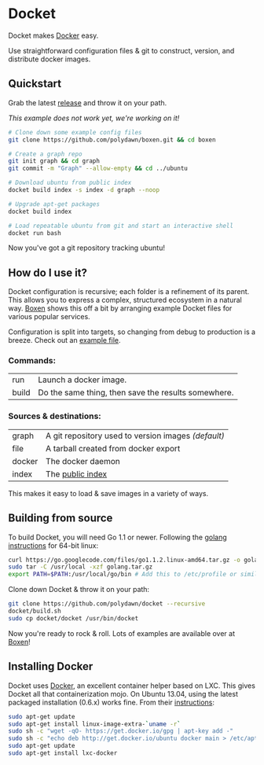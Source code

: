 # Docket

Docket makes [Docker](https://www.docker.io/) easy.

Use straightforward configuration files & git to construct, version, and distribute docker images.

## Quickstart

Grab the latest [release](https://github.com/polydawn/docket/releases) and throw it on your path.

*This example does not work yet, we're working on it!*
```bash
# Clone down some example config files
git clone https://github.com/polydawn/boxen.git && cd boxen

# Create a graph repo
git init graph && cd graph
git commit -m "Graph" --allow-empty && cd ../ubuntu

# Download ubuntu from public index
docket build index -s index -d graph --noop

# Upgrade apt-get packages
docket build index

# Load repeatable ubuntu from git and start an interactive shell
docket run bash
```

Now you've got a git repository tracking ubuntu!

## How do I use it?

Docket configuration is recursive; each folder is a refinement of its parent.
This allows you to express a complex, structured ecosystem in a natural way.
[Boxen](https://github.com/polydawn/boxen) shows this off a bit by arranging example Docket files for various popular services.

Configuration is split into targets, so changing from debug to production is a breeze. Check out an [example file](https://github.com/polydawn/boxen/blob/master/docker.toml).

### Commands:
<table>
	<tr>
		<td>run</td>
		<td>Launch a docker image.</td>
	</tr><tr>
		<td>build</td>
		<td>Do the same thing, then save the results somewhere.</td>
	</tr>
</table>

### Sources & destinations:
<table>
	<tr>
		<td>graph</td>
		<td>A git repository used to version images <i>(default)</i></td>
	</tr><tr>
	<tr>
		<td>file</td>
		<td>A tarball created from docker export</td>
	</tr><tr>
	<tr>
		<td>docker</td>
		<td>The docker daemon</td>
	</tr><tr>
	<tr>
		<td>index</td>
		<td>The <a href="https://index.docker.io">public index</a></td>
	</tr>
</table>

This makes it easy to load & save images in a variety of ways.

## Building from source

To build Docket, you will need Go 1.1 or newer.
Following the [golang instructions](http://golang.org/doc/install#bsd_linux) for 64-bit linux:

```bash
curl https://go.googlecode.com/files/go1.1.2.linux-amd64.tar.gz -o golang.tar.gz
sudo tar -C /usr/local -xzf golang.tar.gz
export PATH=$PATH:/usr/local/go/bin # Add this to /etc/profile or similar
```

Clone down Docket & throw it on your path:
```bash
git clone https://github.com/polydawn/docket --recursive
docket/build.sh
sudo cp docket/docket /usr/bin/docket
```

Now you're ready to rock & roll.
Lots of examples are available over at [Boxen](https://github.com/polydawn/boxen)!

## Installing Docker

Docket uses [Docker](https://www.docker.io/), an excellent container helper based on LXC.
This gives Docket all that containerization mojo.
On Ubuntu 13.04, using the latest packaged installation (0.6.x) works fine. From their [instructions](http://docs.docker.io/en/latest/installation/ubuntulinux/):

```bash
sudo apt-get update
sudo apt-get install linux-image-extra-`uname -r`
sudo sh -c "wget -qO- https://get.docker.io/gpg | apt-key add -"
sudo sh -c "echo deb http://get.docker.io/ubuntu docker main > /etc/apt/sources.list.d/docker.list"
sudo apt-get update
sudo apt-get install lxc-docker
```
